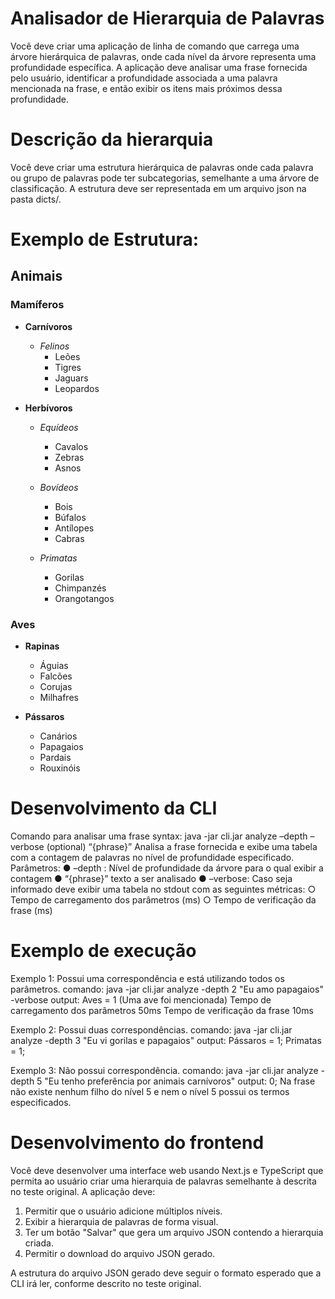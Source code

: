 # Analisador de Hierarquia de Palavras
Você deve criar uma aplicação de linha de comando que carrega uma árvore hierárquica de
palavras, onde cada nível da árvore representa uma profundidade específica. A aplicação
deve analisar uma frase fornecida pelo usuário, identificar a profundidade associada a uma
palavra mencionada na frase, e então exibir os itens mais próximos dessa profundidade.

# Descrição da hierarquia
Você deve criar uma estrutura hierárquica de palavras onde cada palavra ou grupo de
palavras pode ter subcategorias, semelhante a uma árvore de classificação. A estrutura
deve ser representada em um arquivo json na pasta dicts/.

# Exemplo de Estrutura:
## Animais

### Mamíferos

- **Carnívoros**
  - *Felinos*
    - Leões
    - Tigres
    - Jaguars
    - Leopardos

- **Herbívoros**
  - *Equídeos*
    - Cavalos
    - Zebras
    - Asnos

  - *Bovídeos*
    - Bois
    - Búfalos
    - Antílopes
    - Cabras

  - *Primatas*
    - Gorilas
    - Chimpanzés
    - Orangotangos

### Aves

- **Rapinas**
  - Águias
  - Falcões
  - Corujas
  - Milhafres

- **Pássaros**
  - Canários
  - Papagaios
  - Pardais
  - Rouxinóis

# Desenvolvimento da CLI
Comando para analisar uma frase
syntax: java -jar cli.jar analyze –depth <n> –verbose (optional) “{phrase}”
Analisa a frase fornecida e exibe uma tabela com a contagem de palavras no nível de
profundidade especificado.
Parâmetros:
● –depth <n>: Nível de profundidade da árvore para o qual exibir a contagem
● “{phrase}” texto a ser analisado
● –verbose: Caso seja informado deve exibir uma tabela no stdout com as seguintes
métricas:
○ Tempo de carregamento dos parâmetros (ms)
○ Tempo de verificação da frase (ms)
    
# Exemplo de execução
Exemplo 1: Possui uma correspondência e está utilizando todos os parâmetros.
comando: java -jar cli.jar analyze -depth 2 "Eu amo papagaios" -verbose
output: Aves = 1 (Uma ave foi mencionada)
Tempo de carregamento dos parâmetros 50ms
Tempo de verificação da frase 10ms

Exemplo 2: Possui duas correspondências.
comando: java -jar cli.jar analyze -depth 3 "Eu vi gorilas e papagaios"
output: Pássaros = 1; Primatas = 1;

Exemplo 3: Não possui correspondência.
comando: java -jar cli.jar analyze -depth 5 "Eu tenho preferência por animais carnívoros"
output: 0;
Na frase não existe nenhum filho do nível 5 e nem o nível 5 possui os termos especificados.

# Desenvolvimento do frontend
Você deve desenvolver uma interface web usando Next.js e TypeScript que permita ao
usuário criar uma hierarquia de palavras semelhante à descrita no teste original. A aplicação
deve:
  1. Permitir que o usuário adicione múltiplos níveis.
  2. Exibir a hierarquia de palavras de forma visual.
  3. Ter um botão "Salvar" que gera um arquivo JSON contendo a hierarquia criada.
  4. Permitir o download do arquivo JSON gerado.

A estrutura do arquivo JSON gerado deve seguir o formato esperado que a CLI irá ler,
conforme descrito no teste original.
